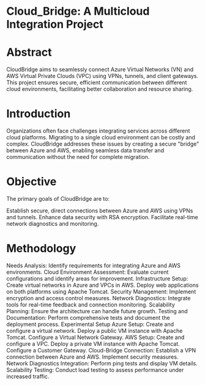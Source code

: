 # Cloud_Bridge: A Multicloud Integration Project

# Abstract
CloudBridge aims to seamlessly connect Azure Virtual Networks (VN) and AWS Virtual Private Clouds (VPC) using VPNs, tunnels, and client gateways. This project ensures secure, efficient communication between different cloud environments, facilitating better collaboration and resource sharing.

# Introduction
Organizations often face challenges integrating services across different cloud platforms. Migrating to a single cloud environment can be costly and complex. CloudBridge addresses these issues by creating a secure "bridge" between Azure and AWS, enabling seamless data transfer and communication without the need for complete migration.

# Objective
The primary goals of CloudBridge are to:

Establish secure, direct connections between Azure and AWS using VPNs and tunnels.
Enhance data security with RSA encryption.
Facilitate real-time network diagnostics and monitoring.

# Methodology
Needs Analysis: Identify requirements for integrating Azure and AWS environments.
Cloud Environment Assessment: Evaluate current configurations and identify areas for improvement.
Infrastructure Setup:
Create virtual networks in Azure and VPCs in AWS.
Deploy web applications on both platforms using Apache Tomcat.
Security Management: Implement encryption and access control measures.
Network Diagnostics: Integrate tools for real-time feedback and connection monitoring.
Scalability Planning: Ensure the architecture can handle future growth.
Testing and Documentation: Perform comprehensive tests and document the deployment process.
Experimental Setup
Azure Setup:
Create and configure a virtual network.
Deploy a public VM instance with Apache Tomcat.
Configure a Virtual Network Gateway.
AWS Setup:
Create and configure a VPC.
Deploy a private VM instance with Apache Tomcat.
Configure a Customer Gateway.
Cloud-Bridge Connection:
Establish a VPN connection between Azure and AWS.
Implement security measures.
Network Diagnostics Integration:
Perform ping tests and display VM details.
Scalability Testing: Conduct load testing to assess performance under increased traffic.
